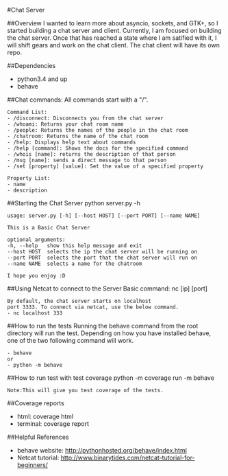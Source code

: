 #Chat Server

##Overview
	I wanted to learn more about asyncio, sockets, and
    GTK+, so I started building a chat server and client.
    Currently, I am focused on building the chat server.
    Once that has reached a state where I am satified with
    it, I will shift gears and work on the chat client.
    The chat client will have its own repo.

##Dependencies
* python3.4 and up
* behave

##Chat commands:
	All commands start with a "/".

	Command List:
	- /disconnect: Disconnects you from the chat server
	- /whoami: Returns your chat room name
	- /people: Returns the names of the people in the chat room
	- /chatroom: Returns the name of the chat room
	- /help: Displays help text about commands
	- /help [command]: Shows the docs for the specified command
	- /whois [name]: returns the description of that person
	- /msg [name]: sends a direct message to that person
	- /set [property] [value]: Set the value of a specified property

	Property List:
	- name
	- description

##Starting the Chat Server
	python server.py -h

	usage: server.py [-h] [--host HOST] [--port PORT] [--name NAME]

	This is a Basic Chat Server

	optional arguments:
  	-h, --help   show this help message and exit
  	--host HOST  selects the ip the chat server will be running on
  	--port PORT  selects the port that the chat server will run on
  	--name NAME  selects a name for the chatroom

	I hope you enjoy :D

##Using Netcat to connect to the Server
	Basic command: nc [ip] [port]

    By default, the chat server starts on localhost
    port 3333. To connect via netcat, use the below command.
    - nc localhost 333

##How to run the tests
	Running the behave command from the root directory
    will run the test. Depending on how you have
    installed behave, one of the two following command
    will work.

    - behave
    or
    - python -m behave

##How to run test with test coverage
	python -m coverage run -m behave

	Note:This will give you test coverage of the tests.

##Coverage reports
* html: coverage html
* terminal: coverage report

##Helpful References
* behave website: http://pythonhosted.org/behave/index.html
* Netcat tutorial: http://www.binarytides.com/netcat-tutorial-for-beginners/
